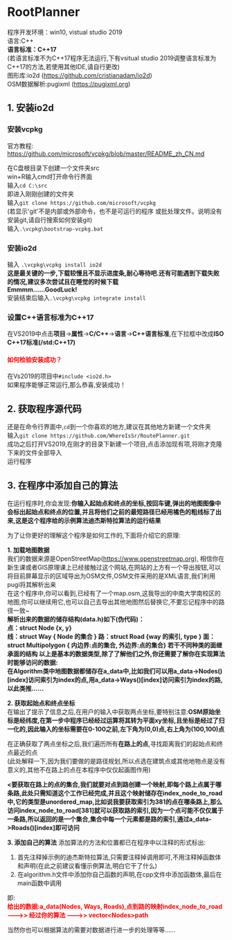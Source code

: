 # RootPlanner
程序开发环境：win10, vistual studio 2019        
语言:C++        
**语言标准：C++17**     
(若语言标准不为C\+\+17程序无法运行,下有vsitual studio 2019调整语言标准为C\+\+17的方法,若使用其他IDE,请自行更改)     
图形库:io2d (https://github.com/cristianadam/io2d)     
OSM数据解析:pugixml (https://pugixml.org)       
## 1. 安装io2d      
### 安装vcpkg     
官方教程:        
https://github.com/microsoft/vcpkg/blob/master/README_zh_CN.md     

在C盘根目录下创建一个文件夹src      
win+R输入cmd打开命令行界面   
输入`cd C:\src`     
即进入刚刚创建的文件夹      
输入`git clone https://github.com/microsoft/vcpkg`      
(若显示'git'不是内部或外部命令，也不是可运行的程序
或批处理文件。说明没有安装git,请自行搜索如何安装git)        
输入`.\vcpkg\bootstrap-vcpkg.bat`       
### 安装io2d
输入 `.\vcpkg\vcpkg install io2d`       
**这是最关键的一步,下载较慢且不显示进度条,耐心等待吧.还有可能遇到下载失败的情况,建议多次尝试且在睡觉的时候下载**       
**Emmmm......GoodLuck!**        
安装结束后输入`.\vcpkg\vcpkg integrate install`     
### 设置C++语言标准为C\+\+17
在VS2019中点击**项目**->**属性**->**C/C++**->**语言**->**C++语言标准**,在下拉框中改成**ISO C++17标准(/std:C\+\+17)**        
#### **<font color=red>如何检验安装成功？</font>**       
在Vs2019的项目中`#include <io2d.h>`     
如果程序能够正常运行,那么恭喜,安装成功！
## 2. 获取程序源代码
还是在命令行界面中,`cd`到一个你喜欢的地方,建议在其他地方新建一个文件夹      
输入`git clone https://github.com/WhereIsSr/RoutePlanner.git`       
成功之后打开VS2019,在刚才的目录下新建一个项目,点击添加现有项,将刚才克隆下来的文件全部导入       
运行程序        
## 3. 在程序中添加自己的算法
在运行程序时,你会发现:**你输入起始点和终点的坐标,按回车键,弹出的地图图像中会标出起始点和终点的位置,并且将他们之前的最短路径已经用橘色的粗线标了出来,这是这个程序给的示例算法迪杰斯特拉算法的运行结果**       

为了让你更好的理解这个程序是如何工作的,下面将介绍它的原理:    

**1. 加载地图数据**       
我们的数据来源是OpenStreetMap(https://www.openstreetmap.org), 相信你在新生课或者GIS原理课上已经接触过这个网站,在网站的上方有一个导出按钮,可以将目前屏幕显示的区域导出为OSM文件,OSM文件采用的是XML语言,我们利用pugi将其解析出来      
在这个程序中,你可以看到,已经有了一个map.osm,这我导出的中南大学南校区的地图,你可以继续用它,也可以自己去导出其他地图然后替换它,不要忘记程序中的路径一致~    
**解析出来的数据的储存结构(data.h)如下(伪代码)：  
点：struct Node {x, y}   
线：struct Way { Node 的集合 }
路：struct Road {way 的索引, type }
面：struct Multipolygon { 内边界:点的集合, 外边界:点的集合}
若干不同种类的面继承面的结构
以上是基本的数据类型,除了了解他们之外,你还需要了解你在实现算法时能够访问的数据:     
在Algorithm类中地图数据都储存在a_data中,比如我们可以用a_data->Nodes()[index]访问索引为index的点,用a_data->Ways()[index]访问索引为index的路,以此类推......**

**2. 获取起始点和终点坐标**     
在输出了提示了信息之后,在用户的输入中获取两点坐标,要特别注意:**OSM原始坐标是经纬度,在第一步中程序已经经过运算将其转为平面xy坐标,且坐标是经过了归一化的,因此输入的坐标需要在0-100之前,左下角为(0,0)点,右上角为(100,100)点**   

在正确获取了两点坐标之后,我们遍历所有**在路上的点**,寻找距离我们的起始点和终点最近的点      
(此处解释一下,因为我们要做的是路径规划,所以点选在建筑点或其他地物点是没有意义的,其他不在路上的点在本程序中仅仅起画图作用)       

**<要获取在路上的点的集合,我们就要对点到路创建一个映射,即每个路上点属于哪条路,此处只需知道这个工作已经完成,并且这个映射储存在index_node_to_road中,它的类型是unordered_map,比如说我要获取索引为381的点在哪条路上,那么访问index_node_to_road[381]就可以获取路的索引,因为一个点可能不仅仅属于一条路,所以返回的是一个集合,集合中每一个元素都是路的索引,通过a_data->Roads()[index]即可访问**

**3. 添加自己的算法**
添加算法的方法和位置都已在程序中以注释的形式标出:
1. 首先注释掉示例的迪杰斯特拉算法,只需要注释掉调用即可,不用注释掉函数体和声明(在此之前建议看懂示例算法,明白它干了什么)
2. 在algorithm.h文件中添加你自己函数的声明,在cpp文件中添加函数体,最后在main函数中调用

即:     
**<font color=red>给出的数据:a_data(Nodes, Ways, Roads),点到路的映射index_node_to_road  --->>  经过你的算法  --->> vector\<Nodes\>path</font>**

当然你也可以根据算法的需要对数据进行进一步的处理等等......
